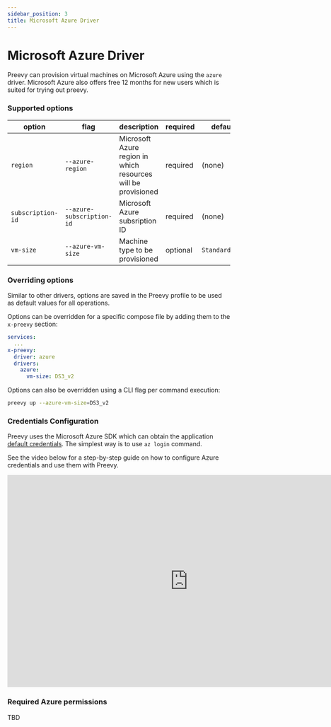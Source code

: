 ```yaml
---
sidebar_position: 3
title: Microsoft Azure Driver
---
```


# Microsoft Azure Driver

Preevy can provision virtual machines on Microsoft Azure using the `azure` driver.
Microsoft Azure also offers free 12 months for new users which is suited for trying out preevy.

### Supported options

| option | flag | description | required | default |
| ------ | ---- | ----------- | -------- | ------- |
| `region` | `--azure-region` | Microsoft Azure region in which resources will be provisioned | required | (none) |
| `subscription-id` | `--azure-subscription-id` | Microsoft Azure subsription ID | required | (none) |
| `vm-size` | `--azure-vm-size` | Machine type to be provisioned | optional | `Standard_B2s` |

### Overriding options

Similar to other drivers, options are saved in the Preevy profile to be used as default values for all operations.

Options can be overridden for a specific compose file by adding them to the `x-preevy` section:

```yaml
services:
  ...
x-preevy:
  driver: azure
  drivers:
    azure:
      vm-size: DS3_v2
```

Options can also be overridden using a CLI flag per command execution:

```bash
preevy up --azure-vm-size=DS3_v2
```

### Credentials Configuration
Preevy uses the Microsoft Azure SDK which can obtain the application [default credentials](https://github.com/Azure/azure-sdk-for-js/tree/main/sdk/identity/identity#defaultazurecredential).
The simplest way is to use `az login` command.

See the video below for a step-by-step guide on how to configure Azure credentials and use them with Preevy.

<p align="center"><iframe width="816" height="480" src="https://www.youtube.com/embed/AdoAzHuyzb0?si=0Yz5qSs-vpDDmz1k" title="YouTube video player" frameborder="0" allow="accelerometer; autoplay; clipboard-write; encrypted-media; gyroscope; picture-in-picture; web-share" allowfullscreen></iframe></p>

### Required Azure permissions

TBD
